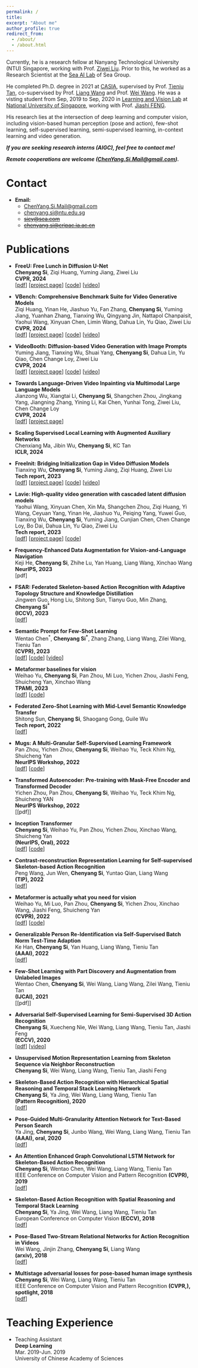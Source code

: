 ```yaml
---
permalink: /
title: 
excerpt: "About me"
author_profile: true
redirect_from: 
  - /about/
  - /about.html
---
```


Currently, he is a research fellow at Nanyang Technological University (NTU) Singapore, working with Prof. [Ziwei Liu](https://liuziwei7.github.io/). Prior to this, he worked as a Research Scientist at the [Sea AI Lab](https://sail.sea.com/) of Sea Group.


<!-- Before that, he was a Research Scientist in [Sea AI Lab](https://sail.sea.com/) of Sea group.  -->


<!-- Before that,  -->
He completed Ph.D. degree in 2021 at [CASIA](http://english.ia.cas.cn/), supervised by Prof. [Tieniu Tan](http://cripac.ia.ac.cn/en/EN/column/item80.shtml), co-supervised by Prof. [Liang Wang](http://cripac.ia.ac.cn/en/EN/column/item125.shtml) and Prof. [Wei Wang](http://cripac.ia.ac.cn/en/EN/column/item118.shtml). He was a visting student from Sep, 2019 to Sep, 2020 in [Learning and Vision Lab](http://www.lv-nus.org/) at [National University of Singapore](http://www.nus.edu.sg/), working with  Prof. [Jiashi FENG](https://sites.google.com/site/jshfeng/home?authuser=0). 
<!-- I was a Research Scientist in Sea AI Lab of Sea group (2021-2022). -->
<!-- Before that, I received my bachelor's degree from Zhengzhou University.  -->
<!-- My research interests include computer vision and machine learning. -->


His research lies at the intersection of deep learning and computer vision, including vision-based human perception (pose and action), few-shot learning, self-supervised learning, semi-supervised learning, in-context learning and video generation.

<!-- He has focused on vision-based human perception that aims to design       algorithms to understand and analyze human pose and action. He is also dedicated to network architecture and visual learning with limited labels, including few-shot learning, self-supervised learning and semi-supervised learning.  -->

***If you are seeking research interns (AIGC), feel free to contact me!***

***Remote cooperations are welcome (ChenYang.Si.Mail@gmail.com).***
  

# Contact

   * **Email:** <br /> 
     * ChenYang.Si.Mail@gmail.com
     * chenyang.si@ntu.edu.sg
     * ~~sicy@sea.com~~
     * ~~chenyang.si@cripac.ia.ac.cn~~

<!--    * **Address:** <br /> <cite>No.95, Zhongguancun East Road,<br /> Haidian District,<br /> Beijing, P.R.China<br /> 100190</cite> -->
   



<!-- # News@2022
   * One paper is accepted by NeurIPS 2022.
   
   * One paper is accepted by TIP.
   
   * One paper is accepted by CVPR 2022.
   
   * One paper is accepted by AAAI 2022. -->
   
<!--    * One paper is accepted by IJCAI 2021.
   
   * One paper is accepted by ECCV 2020.
   
   * One paper is accepted by Pattern Recognition Journal. 
   
   * One paper is accepted by AAAI 2020.
    
   * One paper is accepted by CVPR 2019.

   * One paper is accepted by ECCV 2018.

   * One paper is accepted by CVPR 2018. -->



# Publications

* **FreeU: Free Lunch in Diffusion U-Net**<br /> **Chenyang Si**, Ziqi Huang, Yuming Jiang, Ziwei Liu <br /> **CVPR, 2024**<br /> [[pdf](https://arxiv.org/pdf/2309.11497.pdf)] [[project page](https://chenyangsi.top/FreeU/)] [[code](https://github.com/ChenyangSi/FreeU)] [[video](https://www.youtube.com/watch?v=-CZ5uWxvX30&t=2s)]

* **VBench: Comprehensive Benchmark Suite for Video Generative Models**<br /> Ziqi Huang, Yinan He, Jiashuo Yu, Fan Zhang, **Chenyang Si**, Yuming Jiang, Yuanhan Zhang, Tianxing Wu, Qingyang Jin, Nattapol Chanpaisit, Yaohui Wang, Xinyuan Chen, Limin Wang, Dahua Lin, Yu Qiao, Ziwei Liu <br /> **CVPR, 2024**<br /> [[pdf](https://arxiv.org/abs/2311.17982)] [[project page](https://vchitect.github.io/VBench-project/)] [[code](https://github.com/Vchitect/VBench)] [[video](https://www.youtube.com/watch?v=7IhCC8Qqn8Y)]

* **VideoBooth: Diffusion-based Video Generation with Image Prompts**<br /> Yuming Jiang, Tianxing Wu, Shuai Yang, **Chenyang Si**, Dahua Lin, Yu Qiao, Chen Change Loy, Ziwei Liu <br /> **CVPR, 2024**<br /> [[pdf](https://arxiv.org/abs/2312.00777)] [[project page](https://vchitect.github.io/VideoBooth-project/)] [[code](https://github.com/Vchitect/VideoBooth)] [[video](https://www.youtube.com/watch?v=10DxH1JETzI&feature=youtu.be)]

* **Towards Language-Driven Video Inpainting via Multimodal Large Language Models**<br /> Jianzong Wu, Xiangtai Li, **Chenyang Si**, Shangchen Zhou, Jingkang Yang, Jiangning Zhang, Yining Li, Kai Chen, Yunhai Tong, Ziwei Liu, Chen Change Loy <br /> **CVPR, 2024**<br /> [[pdf](https://arxiv.org/pdf/2401.10226.pdf)] [[project page](https://jianzongwu.github.io/projects/rovi/)]

* **Scaling Supervised Local Learning with Augmented Auxiliary Networks**<br /> Chenxiang Ma, Jibin Wu, **Chenyang Si**, KC Tan <br /> **ICLR, 2024**<br /> 

* **FreeInit: Bridging Initialization Gap in Video Diffusion Models**<br /> Tianxing Wu, **Chenyang Si**, Yuming Jiang, Ziqi Huang, Ziwei Liu <br /> **Tech report, 2023**<br /> [[pdf](https://arxiv.org/abs/2312.07537)] [[project page](https://tianxingwu.github.io/pages/FreeInit/)] [[code](https://github.com/TianxingWu/FreeInit)] [[video](https://www.youtube.com/watch?v=lS5IYbAqriI&feature=youtu.be)]

* **Lavie: High-quality video generation with cascaded latent diffusion models**<br /> Yaohui Wang, Xinyuan Chen, Xin Ma, Shangchen Zhou, Ziqi Huang, Yi Wang, Ceyuan Yang, Yinan He, Jiashuo Yu, Peiqing Yang, Yuwei Guo, Tianxing Wu, **Chenyang Si**, Yuming Jiang, Cunjian Chen, Chen Change Loy, Bo Dai, Dahua Lin, Yu Qiao, Ziwei Liu <br /> **Tech report, 2023**<br /> [[pdf](https://arxiv.org/pdf/2309.15103.pdf)] [[project page](https://vchitect.github.io/LaVie-project/)] [[code](https://github.com/Vchitect/LaVie)] 

* **Frequency-Enhanced Data Augmentation for Vision-and-Language Navigation**<br /> Keji He, **Chenyang Si**, Zhihe Lu, Yan Huang, Liang Wang, Xinchao Wang<br /> **NeurIPS, 2023**<br /> [pdf]

* **FSAR: Federated Skeleton-based Action Recognition with Adaptive Topology Structure and Knowledge Distillation**<br /> Jingwen Guo, Hong Liu, Shitong Sun, Tianyu Guo, Min Zhang, **Chenyang Si<sup>\*</sup>**<br /> **(ICCV), 2023**<br /> [[pdf](https://arxiv.org/pdf/2306.11046.pdf)]

* **Semantic Prompt for Few-Shot Learning**<br /> Wentao Chen<sup>\*</sup>, **Chenyang Si<sup>\*</sup>**, Zhang Zhang, Liang Wang, Zilei Wang, Tieniu Tan<br /> **(CVPR), 2023**<br /> [[pdf](https://arxiv.org/pdf/2303.14123.pdf)] [[code](https://github.com/WentaoChen0813/SemanticPrompt)] [[video](https://www.youtube.com/watch?v=7uem_CHedjM)]


* **Metaformer baselines for vision**<br /> Weihao Yu, **Chenyang Si**, Pan Zhou, Mi Luo, Yichen Zhou, Jiashi Feng, Shuicheng Yan, Xinchao Wang<br /> **TPAMI, 2023**<br /> [[pdf](https://arxiv.org/pdf/2210.13452.pdf)] [[code](https://github.com/sail-sg/metaformer)]

* **Federated Zero-Shot Learning with Mid-Level Semantic Knowledge Transfer**<br /> Shitong Sun, **Chenyang Si**, Shaogang Gong, Guile Wu<br /> **Tech report, 2022**<br /> [[pdf](https://arxiv.org/pdf/2208.13465.pdf)] 

* **Mugs: A Multi-Granular Self-Supervised Learning Framework**<br /> Pan Zhou, Yichen Zhou, **Chenyang Si**, Weihao Yu, Teck Khim Ng, Shuicheng Yan<br /> **NeurIPS Workshop, 2022**<br /> [[pdf](https://arxiv.org/pdf/2203.14415.pdf)] [[code](https://github.com/sail-sg/mugs)]

* **Transformed Autoencoder: Pre-training with Mask-Free Encoder and Transformed Decoder**<br /> Yichen Zhou, Pan Zhou, **Chenyang Si**, Weihao Yu, Teck Khim Ng, Shuicheng YAN<br /> **NeurIPS Workshop, 2022**<br /> [[pdf]] 

* **Inception Transformer**<br /> **Chenyang Si**, Weihao Yu, Pan Zhou, Yichen Zhou, Xinchao Wang, Shuicheng Yan<br /> **(NeurIPS, Oral), 2022**<br /> [[pdf](https://arxiv.org/pdf/2205.12956.pdf)] [[code](https://github.com/sail-sg/iFormer)]

* **Contrast-reconstruction Representation Learning for Self-supervised Skeleton-based Action Recognition**<br /> Peng Wang, Jun Wen, **Chenyang Si**, Yuntao Qian, Liang Wang<br /> **(TIP), 2022**<br /> [[pdf](https://arxiv.org/pdf/2111.11051.pdf)] 

* **Metaformer is actually what you need for vision**<br /> Weihao Yu, Mi Luo, Pan Zhou, **Chenyang Si**, Yichen Zhou, Xinchao Wang, Jiashi Feng, Shuicheng Yan<br /> **(CVPR), 2022**<br /> [[pdf](https://arxiv.org/pdf/2111.11418.pdf)] [[code](https://github.com/sail-sg/poolformer)]

* **Generalizable Person Re-Identification via Self-Supervised Batch Norm Test-Time Adaption**<br /> Ke Han, **Chenyang Si**, Yan Huang, Liang Wang, Tieniu Tan<br /> **(AAAI), 2022**<br /> [[pdf](https://arxiv.org/pdf/2105.11874.pdf)] 

* **Few-Shot Learning with Part Discovery and Augmentation from Unlabeled Images**<br /> Wentao Chen, **Chenyang Si**, Wei Wang, Liang Wang, Zilei Wang, Tieniu Tan<br /> **(IJCAI), 2021**<br /> [[pdf]] 

* **Adversarial Self-Supervised Learning for Semi-Supervised 3D Action Recognition**<br /> **Chenyang Si**, Xuecheng Nie, Wei Wang, Liang Wang, Tieniu Tan, Jiashi Feng<br /> **(ECCV), 2020**<br /> [[pdf](https://arxiv.org/pdf/2007.05934.pdf)] [[video](https://www.youtube.com/watch?v=2YXIYf5yRe0)]

* **Unsupervised Motion Representation Learning from Skeleton Sequence via Neighbor Reconstruction**<br /> **Chenyang Si**, Wei Wang, Liang Wang, Tieniu Tan, Jiashi Feng<br /> 

* **Skeleton-Based Action Recognition with Hierarchical Spatial Reasoning and Temporal Stack Learning Network**<br /> **Chenyang Si**, Ya Jing, Wei Wang, Liang Wang, Tieniu Tan<br /> **(Pattern Recognition), 2020**<br /> [[pdf](https://www.sciencedirect.com/science/article/abs/pii/S0031320320303149)]


* **Pose-Guided Multi-Granularity Attention Network for Text-Based Person Search**<br /> Ya Jing, **Chenyang Si**, Junbo Wang, Wei Wang, Liang Wang, Tieniu Tan<br /> **(AAAI), oral, 2020**<br /> [[pdf](https://arxiv.org/pdf/1809.08440.pdf)]
<!-- <br /> ![Image](/images/paper/GALM1.jpg)  -->


* **An Attention Enhanced Graph Convolutional LSTM Network for Skeleton-Based Action Recognition**<br /> **Chenyang Si**, Wentao Chen,  Wei Wang, Liang Wang, Tieniu Tan<br /> IEEE Conference on Computer Vision and Pattern Recognition **(CVPR), 2019**<br /> [[pdf](https://arxiv.org/pdf/1902.09130.pdf)]
<!-- <br /> ![Image](/images/paper/agc-lstm1.png)  -->

* **Skeleton-Based Action Recognition with Spatial Reasoning and Temporal Stack Learning**<br /> **Chenyang Si**, Ya Jing, Wei Wang, Liang Wang, Tieniu Tan<br /> European Conference on Computer Vision **(ECCV), 2018**<br /> [[pdf](http://openaccess.thecvf.com/content_ECCV_2018/papers/Chenyang_Si_Skeleton-Based_Action_Recognition_ECCV_2018_paper.pdf)]
<!-- <br /> ![Image](/images/paper/STR-TSL1.png)  -->

* **Pose-Based Two-Stream Relational Networks for Action Recognition in Videos**<br /> Wei Wang, Jinjin Zhang, **Chenyang Si**, Liang Wang<br /> **(arxiv), 2018**<br /> [[pdf](https://arxiv.org/pdf/1805.08484.pdf)]
<!-- <br /> ![Image](/images/paper/psrn1.png)  -->

* **Multistage adversarial losses for pose-based human image synthesis**<br /> **Chenyang Si**, Wei Wang, Liang Wang, Tieniu Tan<br /> IEEE Conference on Computer Vision and Pattern Recognition **(CVPR,), spotlight, 2018**<br /> [[pdf](http://openaccess.thecvf.com/content_cvpr_2018/papers/Si_Multistage_Adversarial_Losses_CVPR_2018_paper.pdf)]
<!-- <br /> ![Image](/images/paper/MAL1.png)  -->


<!-- # Professional Service

* Conference reviewer: ICCV, CVPR, ECCV, AAAI, 


 -->

# Teaching Experience

* Teaching Assistant<br /> **Deep Learning**<br /> Mar. 2019-Jun. 2019<br /> University of Chinese Academy of Sciences



